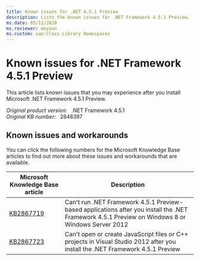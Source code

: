 ```yaml
---
title: Known issues for .NET 4.5.1 Preview
description: Lists the known issues for .NET Framework 4.5.1 Preview.
ms.date: 05/11/2020
ms.reviewer: meyoun
ms.custom: sap:Class Library Namespaces
---
```

# Known issues for .NET Framework 4.5.1 Preview

This article lists known issues that you may experience after you install Microsoft .NET Framework 4.5.1 Preview.

_Original product version:_ &nbsp; .NET Framework 4.5.1  
_Original KB number:_ &nbsp; 2848397

## Known issues and workarounds

You can click the following numbers for the Microsoft Knowledge Base articles to find out more about these issues and workarounds that are available.

|Microsoft Knowledge Base article|Description|
|---|---|
|[KB2867719](https://support.microsoft.com/help/2867719)|Can't run .NET Framework 4.5.1 Preview-based applications after you install the .NET Framework 4.5.1 Preview on Windows 8 or Windows Server 2012|
|[KB2867723](https://support.microsoft.com/help/2867723)|Can't open or create JavaScript files or C++ projects in Visual Studio 2012 after you install the .NET Framework 4.5.1 Preview|
  